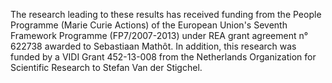 The research leading to these results has received funding from the People Programme (Marie Curie Actions) of the European Union's Seventh Framework Programme (FP7/2007-2013) under REA grant agreement n° 622738 awarded to Sebastiaan Mathôt. In addition, this research was funded by a VIDI Grant 452-13-008 from the Netherlands Organization for Scientific Research to Stefan Van der Stigchel.
